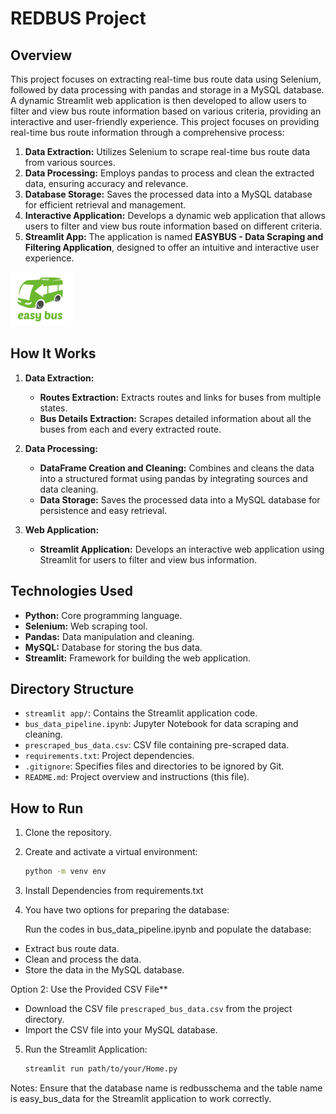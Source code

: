 # **REDBUS Project**


## Overview
This project focuses on extracting real-time bus route data using Selenium, followed by data processing with pandas and storage in a MySQL database. A dynamic Streamlit web application is then developed to allow users to filter and view bus route information based on various criteria, providing an interactive and user-friendly experience. This project focuses on providing real-time bus route information through a comprehensive process:

1. **Data Extraction:** Utilizes Selenium to scrape real-time bus route data from various sources.
2. **Data Processing:** Employs pandas to process and clean the extracted data, ensuring accuracy and relevance.
3. **Database Storage:** Saves the processed data into a MySQL database for efficient retrieval and management.
4. **Interactive Application:** Develops a dynamic web application that allows users to filter and view bus route information based on different criteria.
5. **Streamlit App:** The application is named **EASYBUS - Data Scraping and Filtering Application**, designed to offer an intuitive and interactive user experience.
<img src="images/logo.png" width="100" height="auto" />




## How It Works
1. **Data Extraction:**
   - **Routes Extraction:** Extracts routes and links for buses from multiple states.
   - **Bus Details Extraction:** Scrapes detailed information about all the buses from each and every extracted route.

2. **Data Processing:**
   - **DataFrame Creation and Cleaning:** Combines and cleans the data into a structured format using pandas by integrating sources and data cleaning.
   - **Data Storage:** Saves the processed data into a MySQL database for persistence and easy retrieval.

3. **Web Application:**
   - **Streamlit Application:** Develops an interactive web application using Streamlit for users to filter and view bus information.

## Technologies Used
- **Python:** Core programming language.
- **Selenium:** Web scraping tool.
- **Pandas:** Data manipulation and cleaning.
- **MySQL:** Database for storing the bus data.
- **Streamlit:** Framework for building the web application.




## Directory Structure
- `streamlit app/`: Contains the Streamlit application code.
- `bus_data_pipeline.ipynb`: Jupyter Notebook for data scraping and cleaning.
- `prescraped_bus_data.csv`: CSV file containing pre-scraped data.
- `requirements.txt`: Project dependencies.
- `.gitignore`: Specifies files and directories to be ignored by Git.
- `README.md`: Project overview and instructions (this file).

## How to Run
1. Clone the repository.
2. Create and activate a virtual environment:
   ```bash
   python -m venv env
3. Install Dependencies from requirements.txt
4. You have two options for preparing the database:
   
   Run the codes in bus_data_pipeline.ipynb and populate the database:
- 	Extract bus route data.
- 	Clean and process the data.
- 	Store the data in the MySQL database.

   Option 2: Use the Provided CSV File**
-  Download the CSV file `prescraped_bus_data.csv` from the project directory.
-  Import the CSV file into your MySQL database.
  
5. Run the Streamlit Application:
  	```bash
   streamlit run path/to/your/Home.py
   
Notes:
Ensure that the database name is redbusschema and the table name is easy_bus_data for the Streamlit application to work correctly.

